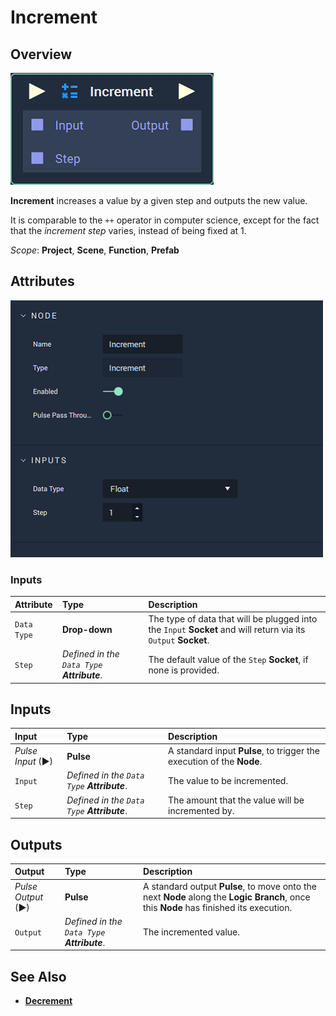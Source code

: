 # Increment

## Overview

![The Increment Node.](../../.gitbook/assets/node-increment2.png)

**Increment** increases a value by a given step and outputs the new value.

It is comparable to the `++` operator in computer science, except for the fact that the _increment step_ varies, instead of being fixed at 1.

*Scope*: **Project**, **Scene**, **Function**, **Prefab**

## Attributes

![The Increment Node Attributes.](../../.gitbook/assets/node-increment2-attr.png)

### Inputs

| Attribute | Type | Description |
| :--- | :--- | :--- |
| `Data Type` | **Drop-down** | The type of data that will be plugged into the `Input` **Socket** and will return via its `Output` **Socket**. |
| `Step` | _Defined in the `Data Type` **Attribute**_. | The default value of the `Step` **Socket**, if none is provided. |

## Inputs

| Input | Type | Description |
| :--- | :--- | :--- |
| _Pulse Input_ \(►\) | **Pulse** | A standard input **Pulse**, to trigger the execution of the **Node**. |
| `Input` | _Defined in the `Data Type` **Attribute**_. | The value to be incremented. |
| `Step` | _Defined in the `Data Type` **Attribute**_. | The amount that the value will be incremented by. |

## Outputs

| Output | Type | Description |
| :--- | :--- | :--- |
| _Pulse Output_ \(►\) | **Pulse** | A standard output **Pulse**, to move onto the next **Node** along the **Logic Branch**, once this **Node** has finished its execution. |
| `Output` | _Defined in the `Data Type` **Attribute**_. | The incremented value. |

## See Also

* [**Decrement**](decrement.md)

